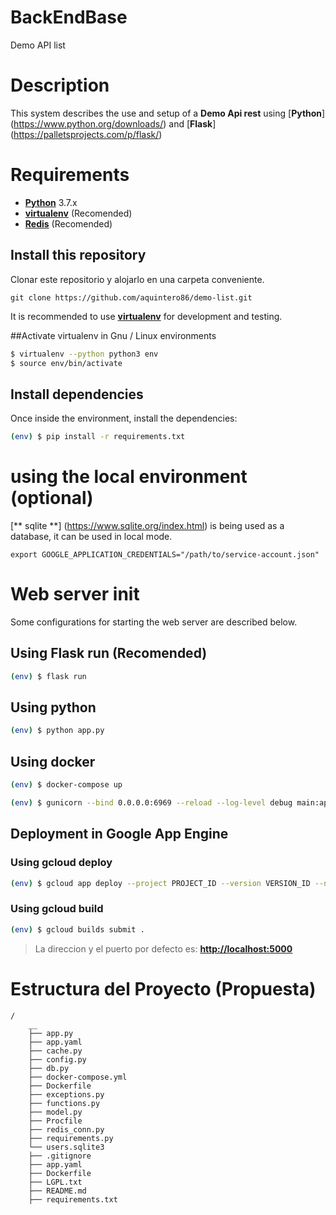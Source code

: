 
# BackEndBase
Demo API list 


# Description
This system describes the use and setup of a **Demo Api rest** using [**Python**] (https://www.python.org/downloads/) and [**Flask**] (https://palletsprojects.com/p/flask/)




# Requirements
- [**Python**](https://www.python.org/downloads/) 3.7.x
- [**virtualenv**](https://virtualenv.pypa.io/en/stable/) (Recomended)
- [**Redis**](https://virtualenv.pypa.io/en/stable/) (Recomended)




## Install this repository
Clonar este repositorio y alojarlo en una carpeta conveniente.

    git clone https://github.com/aquintero86/demo-list.git

It is recommended to use [**virtualenv**](https://virtualenv.pypa.io/en/stable/) for development and testing.


##Activate virtualenv in Gnu / Linux environments

```sh
$ virtualenv --python python3 env
$ source env/bin/activate
```


## Install dependencies

Once inside the environment, install the dependencies: 
```sh
(env) $ pip install -r requirements.txt
```

# using the local environment (optional)
[** sqlite **] (https://www.sqlite.org/index.html) is being used as a database, it can be used in local mode.
```
export GOOGLE_APPLICATION_CREDENTIALS="/path/to/service-account.json"
```



# Web server init
Some configurations for starting the web server are described below.


## Using Flask run (Recomended)

```sh
(env) $ flask run
```

## Using python

```sh
(env) $ python app.py
```

## Using docker

```sh
(env) $ docker-compose up
```

```sh
(env) $ gunicorn --bind 0.0.0.0:6969 --reload --log-level debug main:app
```


## Deployment in Google App Engine

### Using gcloud deploy

```sh
(env) $ gcloud app deploy --project PROJECT_ID --version VERSION_ID --no-promote
```

### Using gcloud build
```sh
(env) $ gcloud builds submit .
```
>La direccion y el puerto por defecto es: [**http://localhost:5000**](http://localhost:5000)



# Estructura del Proyecto (Propuesta)
```text
/
    __
    ├── app.py
    ├── app.yaml
    ├── cache.py
    ├── config.py
    ├── db.py
    ├── docker-compose.yml
    ├── Dockerfile
    ├── exceptions.py
    ├── functions.py
    ├── model.py
    ├── Procfile
    ├── redis_conn.py
    ├── requirements.py
    └── users.sqlite3
    ├── .gitignore
    ├── app.yaml
    ├── Dockerfile
    ├── LGPL.txt
    ├── README.md
    ├── requirements.txt

